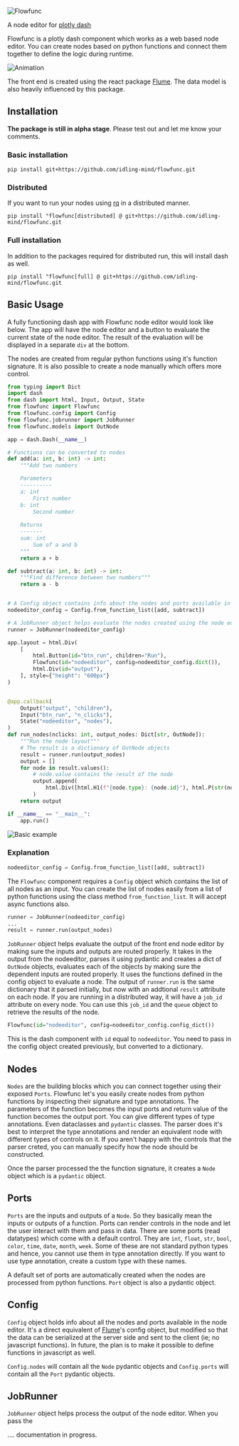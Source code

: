 ![Flowfunc](./docs/source/images/logo.png)

A node editor for [plotly dash](https://dash.plotly.com/)

Flowfunc is a plotly dash component which works as a web based node editor.
You can create nodes based on python functions and connect them together to define
the logic during runtime.

![Animation](./docs/source/images/animation.gif)

The front end is created using the react package [Flume](https://flume.dev). The
data model is also heavily influenced by this package.
## Installation

**The package is still in alpha stage**. Please test out and let me know your
comments.

### Basic installation

```
pip install git+https://github.com/idling-mind/flowfunc.git
```

### Distributed
If you want to run your nodes using [rq](https://python-rq.org/) in a distributed
manner.
```
pip install "flowfunc[distributed] @ git+https://github.com/idling-mind/flowfunc.git
```

### Full installation

In addition to the packages required for distributed run, this will install dash as well.
```
pip install "flowfunc[full] @ git+https://github.com/idling-mind/flowfunc.git
```
## Basic Usage

A fully functioning dash app with Flowfunc node editor would look like below.
The app will have the node editor and a button to evaluate the current state of
the node editor. The result of the evaluation will be displayed in a separate `div`
at the bottom.

The nodes are created from regular python functions using it's function signature.
It is also possible to create a node manually which offers more control.

```python
from typing import Dict
import dash
from dash import html, Input, Output, State
from flowfunc import Flowfunc
from flowfunc.config import Config
from flowfunc.jobrunner import JobRunner
from flowfunc.models import OutNode

app = dash.Dash(__name__)

# Functions can be converted to nodes
def add(a: int, b: int) -> int:
    """Add two numbers

    Parameters
    ----------
    a: int
        First number
    b: int
        Second number
    
    Returns
    -------
    sum: int
        Sum of a and b
    """
    return a + b

def subtract(a: int, b: int) -> int:
    """Find difference between two numbers"""
    return a - b


# A Config object contains info about the nodes and ports available in the node editor
nodeeditor_config = Config.from_function_list([add, subtract])

# A JobRunner object helps evaluate the nodes created using the node editor
runner = JobRunner(nodeeditor_config)

app.layout = html.Div(
    [
        html.Button(id="btn_run", children="Run"),
        Flowfunc(id="nodeeditor", config=nodeeditor_config.dict()),
        html.Div(id="output"),
    ], style={"height": "600px"}
)


@app.callback(
    Output("output", "children"),
    Input("btn_run", "n_clicks"),
    State("nodeeditor", "nodes"),
)
def run_nodes(nclicks: int, output_nodes: Dict[str, OutNode]):
    """Run the node layout"""
    # The result is a dictionary of OutNode objects
    result = runner.run(output_nodes)
    output = []
    for node in result.values():
        # node.value contains the result of the node
        output.append(
            html.Div([html.H1(f"{node.type}: {node.id}"), html.P(str(node.result))])
        )
    return output

if __name__ == "__main__":
    app.run() 
```
![Basic example](docs/source/images/basic.png)
### Explanation

```python
nodeeditor_config = Config.from_function_list([add, subtract])
```
The `Flowfunc` component requires a `Config` object which contains the list of all
nodes as an input. You can create the list of nodes easily from a list of python
functions using the class method `from_function_list`. It will accept async
functions also.

```python
runner = JobRunner(nodeeditor_config)
...
result = runner.run(output_nodes)
```
`JobRunner` object helps evaluate the output of the front end node editor by making
sure the inputs and outputs are routed properly. It takes in the output from the
nodeeditor, parses it using pydantic and creates a dict of `OutNode` objects, evaluates
each of the objects by making sure the dependent inputs are routed properly.
It uses the functions defined in the config object to evaluate a node.
The output of `runner.run` is the same dictionary that it parsed initially, but
now with an addtional `result` attribute on each node. If you are running in
a distributed way, it will have a `job_id` attribute on every node. You can use
this `job_id` and the `queue` object to retrieve the results of the node.

```python
Flowfunc(id="nodeeditor", config=nodeeditor_config.config_dict())
```
This is the dash component with `id` equal to `nodeeditor`. You need to pass in
the config object created previously, but converted to a dictionary.

## Nodes

`Nodes` are the building blocks which you can connect together using their exposed
`Ports`. Flowfunc let's you easily create nodes from python functions by inspecting
their signature and type annotations. The parameters of the function becomes the
input ports and return value of the function becomes the output port. You can give
different types of type annotations. Even dataclasses and `pydantic` classes.
The parser does it's best to interpret the type annotations and render an 
equivalent node with different types of controls on it. If you aren't happy with
the controls that the parser creted, you can manually specify how the node should
be constructed.

Once the parser processed the the function signature, it creates a
`Node` object which is a `pydantic` object.

## Ports
`Ports` are the inputs and outputs of a `Node`. So they basically mean the inputs
or outputs of a function. Ports can render controls in the node and let the user
interact with them and pass in data. There are some ports (read datatypes) which
come with a default control. They are `int`, `float`, `str`, `bool`, `color`,
`time`, `date`, `month`, `week`. Some of these are not standard python types and
hence, you cannot use them in type annotation directly. If you want to use type
annotation, create a custom type with these names.

A default set of ports are automatically created when the nodes are processed
from python functions. `Port` object is also a pydantic object.

## Config
`Config` object holds info about all the nodes and ports available in the node
editor. It's a direct equivalent of [Flume](https://flume.dev)'s config object,
but modified so that the data can be serialized at the server side and sent to
the client (ie; no javascript functions). In future, the plan is to make it possible
to define functions in javascript as well.

`Config.nodes` will contain all the `Node` pydantic objects and `Config.ports`
will contain all the `Port` pydantic objects. 

## JobRunner
`JobRunner` object helps process the output of the node editor. When you pass
the 


.... documentation in progress.
